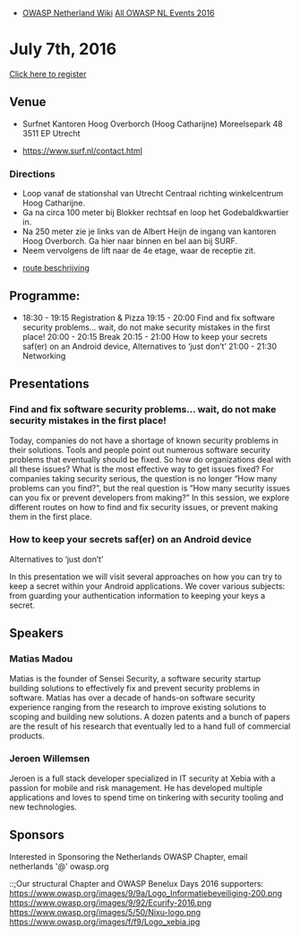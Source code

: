   - [OWASP Netherland Wiki](Netherlands "wikilink")
    [All OWASP NL Events
    2016](Netherlands_Previous_Events_2016 "wikilink")

# July 7th, 2016

[Click here to
register](https://www.eventbrite.nl/e/tickets-owasp-netherlands-chapter-meeting-july-7-2016-26018118894)

## Venue

  -
    Surfnet
    Kantoren Hoog Overborch (Hoog Catharijne)
    Moreelsepark 48
    3511 EP Utrecht

<!-- end list -->

  -
    <https://www.surf.nl/contact.html>

### Directions

  - Loop vanaf de stationshal van Utrecht Centraal richting
    winkelcentrum Hoog Catharijne.
  - Ga na circa 100 meter bij Blokker rechtsaf en loop het
    Godebaldkwartier in.
  - Na 250 meter zie je links van de Albert Heijn de ingang van kantoren
    Hoog Overborch. Ga hier naar binnen en bel aan bij SURF.
  - Neem vervolgens de lift naar de 4e etage, waar de receptie zit.

<!-- end list -->

  - [route
    beschrijving](https://www.surf.nl/over-surf/contact/routebeschrijving-surf-surfmarket-en-surfnet/index.html)

## Programme:

  -
    18:30 - 19:15 Registration & Pizza
    19:15 - 20:00 Find and fix software security problems… wait, do not
    make security mistakes in the first place\!
    20:00 - 20:15 Break
    20:15 - 21:00 How to keep your secrets saf(er) on an Android device,
    Alternatives to ‘just don’t’
    21:00 - 21:30 Networking

## Presentations

### Find and fix software security problems… wait, do not make security mistakes in the first place\!

Today, companies do not have a shortage of known security problems in
their solutions. Tools and people point out numerous software security
problems that eventually should be fixed. So how do organizations deal
with all these issues? What is the most effective way to get issues
fixed? For companies taking security serious, the question is no longer
“How many problems can you find?”, but the real question is “How many
security issues can you fix or prevent developers from making?” In this
session, we explore different routes on how to find and fix security
issues, or prevent making them in the first place.

### How to keep your secrets saf(er) on an Android device

Alternatives to ‘just don’t’

In this presentation we will visit several approaches on how you can try
to keep a secret within your Android applications. We cover various
subjects: from guarding your authentication information to keeping your
keys a secret.

## Speakers

### Matias Madou

Matias is the founder of Sensei Security, a software security startup
building solutions to effectively fix and prevent security problems in
software. Matias has over a decade of hands-on software security
experience ranging from the research to improve existing solutions to
scoping and building new solutions. A dozen patents and a bunch of
papers are the result of his research that eventually led to a hand full
of commercial products.

### Jeroen Willemsen

Jeroen is a full stack developer specialized in IT security at Xebia
with a passion for mobile and risk management. He has developed multiple
applications and loves to spend time on tinkering with security tooling
and new technologies.

## **Sponsors**

Interested in Sponsoring the Netherlands OWASP Chapter, email
netherlands '@' owasp.org

::;Our structural Chapter and OWASP Benelux Days 2016 supporters:
[<https://www.owasp.org/images/9/9a/Logo_Informatiebeveiliging-200.png>](https://informatiebeveiliging.nl/)
[<https://www.owasp.org/images/9/92/Ecurify-2016.png>](http://www.securify.nl)
[<https://www.owasp.org/images/5/50/Nixu-logo.png>](https://www.nixu.com/en/nixubenelux)
[<https://www.owasp.org/images/f/f9/Logo_xebia.jpg>](https://xebia.com/agile-security-risk-management)